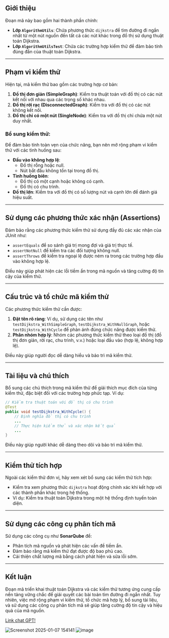 ## Giới thiệu

Đoạn mã này bao gồm hai thành phần chính:
- **Lớp `AlgorithmUtils`**: Chứa phương thức `dijkstra` để tìm đường đi ngắn nhất từ một nút nguồn đến tất cả các nút khác trong đồ thị sử dụng thuật toán Dijkstra.
- **Lớp `AlgorithmUtilsTest`**: Chứa các trường hợp kiểm thử để đảm bảo tính đúng đắn của thuật toán Dijkstra.

---

## Phạm vi kiểm thử

Hiện tại, mã kiểm thử bao gồm các trường hợp cơ bản:
1. **Đồ thị đơn giản (SimpleGraph)**: Kiểm tra thuật toán với đồ thị có các nút kết nối với nhau qua các trọng số khác nhau.
2. **Đồ thị rời rạc (DisconnectedGraph)**: Kiểm tra với đồ thị có các nút không kết nối.
3. **Đồ thị chỉ có một nút (SingleNode)**: Kiểm tra với đồ thị chỉ chứa một nút duy nhất.

### Bổ sung kiểm thử:
Để đảm bảo tính toàn vẹn của chức năng, bạn nên mở rộng phạm vi kiểm thử với các tình huống sau:
- **Đầu vào không hợp lệ**:
  - Đồ thị rỗng hoặc null.
  - Nút bắt đầu không tồn tại trong đồ thị.
- **Tình huống biên**:
  - Đồ thị có một cạnh hoặc không có cạnh.
  - Đồ thị có chu trình.
- **Đồ thị lớn**: Kiểm tra với đồ thị có số lượng nút và cạnh lớn để đánh giá hiệu suất.

---

## Sử dụng các phương thức xác nhận (Assertions)

Đảm bảo rằng các phương thức kiểm thử sử dụng đầy đủ các xác nhận của JUnit như:
- `assertEquals` để so sánh giá trị mong đợi và giá trị thực tế.
- `assertNotNull` để kiểm tra các đối tượng không null.
- `assertThrows` để kiểm tra ngoại lệ được ném ra trong các trường hợp đầu vào không hợp lệ.

Điều này giúp phát hiện các lỗi tiềm ẩn trong mã nguồn và tăng cường độ tin cậy của kiểm thử.

---

## Cấu trúc và tổ chức mã kiểm thử

Các phương thức kiểm thử cần được:
1. **Đặt tên rõ ràng**: Ví dụ, sử dụng các tên như `testDijkstra_WithSimpleGraph`, `testDijkstra_WithNullGraph`, hoặc `testDijkstra_WithCycle` để phản ánh đúng chức năng được kiểm thử.
2. **Phân nhóm hợp lý**: Nhóm các phương thức kiểm thử theo loại đồ thị (đồ thị đơn giản, rời rạc, chu trình, v.v.) hoặc loại đầu vào (hợp lệ, không hợp lệ).

Điều này giúp người đọc dễ dàng hiểu và bảo trì mã kiểm thử.

---

## Tài liệu và chú thích

Bổ sung các chú thích trong mã kiểm thử để giải thích mục đích của từng kiểm thử, đặc biệt đối với các trường hợp phức tạp. Ví dụ:
```java
// Kiểm tra thuật toán với đồ thị có chu trình
@Test
public void testDijkstra_WithCycle() {
    // Định nghĩa đồ thị có chu trình
    ...
    // Thực hiện kiểm thử và xác nhận kết quả
    ...
}
```
Điều này giúp người khác dễ dàng theo dõi và bảo trì mã kiểm thử.

---

## Kiểm thử tích hợp

Ngoài các kiểm thử đơn vị, hãy xem xét bổ sung các kiểm thử tích hợp:
- Kiểm tra xem phương thức `dijkstra` hoạt động chính xác khi kết hợp với các thành phần khác trong hệ thống.
- Ví dụ: Kiểm tra thuật toán Dijkstra trong một hệ thống định tuyến toàn diện.

---

## Sử dụng các công cụ phân tích mã

Sử dụng các công cụ như **SonarQube** để:
- Phân tích mã nguồn và phát hiện các vấn đề tiềm ẩn.
- Đảm bảo rằng mã kiểm thử đạt được độ bao phủ cao.
- Cải thiện chất lượng mã bằng cách phát hiện và sửa lỗi sớm.

---

## Kết luận

Đoạn mã triển khai thuật toán Dijkstra và các kiểm thử tương ứng cung cấp nền tảng vững chắc để giải quyết các bài toán tìm đường đi ngắn nhất. Tuy nhiên, việc mở rộng phạm vi kiểm thử, tổ chức mã hợp lý, bổ sung tài liệu, và sử dụng các công cụ phân tích mã sẽ giúp tăng cường độ tin cậy và hiệu quả của mã nguồn.


[Link chat GPT!](https://chatgpt.com/share/677b56b8-8214-8004-b497-74d92085c2ab)

![Screenshot 2025-01-07 154141](https://github.com/user-attachments/assets/06856f9c-bedf-4ea8-9d5a-e9ae0f91f853)
![image](https://github.com/user-attachments/assets/e48371ed-1bad-4094-b83e-1ea961869119)

